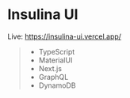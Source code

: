 # Insulina UI

Live: https://insulina-ui.vercel.app/

> - TypeScript 
> - MaterialUI
> - Next.js
> - GraphQL
> - DynamoDB
